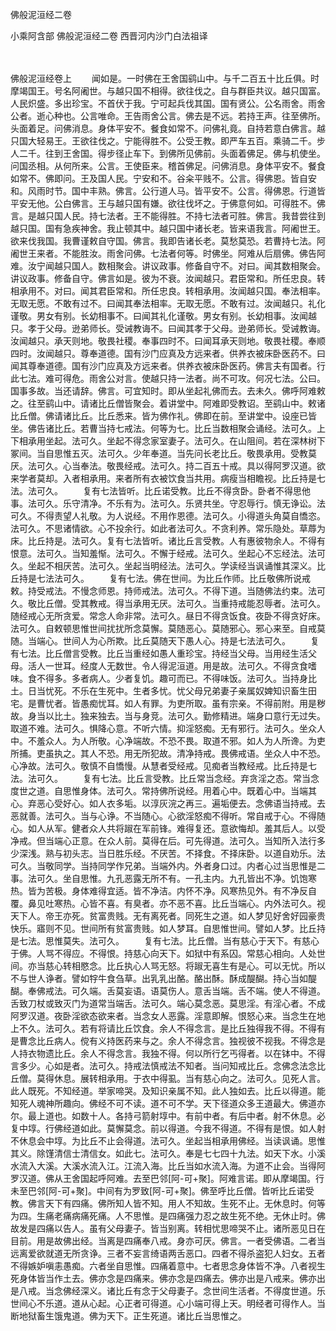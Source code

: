 <!-- { "loadSidebar": true } -->
佛般泥洹经二卷


小乘阿含部
佛般泥洹经二卷
西晋河内沙门白法祖译


　　

佛般泥洹经卷上
　　闻如是。一时佛在王舍国鹞山中。与千二百五十比丘俱。时摩竭国王。号名阿阇世。与越只国不相得。欲往伐之。自与群臣共议。越只国富。人民炽盛。多出珍宝。不首伏于我。宁可起兵伐其国。国有贤公。公名雨舍。雨舍公者。逝心种也。公言唯命。王告雨舍公言。佛去是不远。若持王声。往至佛所。头面着足。问佛消息。身体平安不。餐食如常不。问佛礼竟。自持若意白佛言。越只国大轻易王。王欲往伐之。宁能得胜不。公受王教。即严车五百。乘骑二千。步人二千。往到王舍国。得步径止车下。到佛所见佛前。头面着佛足。佛与机使坐。问国丞相。从何所来。公言。王使臣来。稽首佛足。问佛消息。身体平安不。餐食如常不。佛即问。王及国人民。宁安和不。谷籴平贱不。公言。得佛恩。皆自安和。风雨时节。国中丰熟。佛言。公行道人马。皆平安不。公言。得佛恩。行道皆平安无他。公白佛言。王与越只国有嫌。欲往伐坏之。于佛意何如。可得胜不。佛言。是越只国人民。持七法者。王不能得胜。不持七法者可胜。佛言。我昔尝往到越只国。国有急疾神舍。我止顿其中。越只国中诸长老。皆来语我言。阿阇世王。欲来伐我国。我曹谨敕自守国。佛言。我即告诸长老。莫愁莫恐。若曹持七法。阿阇世王来者。不能胜汝。雨舍问佛。七法者何等。时佛坐。阿难从后扇佛。佛告阿难。汝宁闻越只国人。数相聚会。讲议政事。修备自守不。对曰。闻其数相聚会。讲议政事。修备自守。佛言如是。彼为不衰。汝闻越只。君臣常和。所任忠良。转相承用不。对曰。闻其君臣常和。所任忠良。转相承用。汝闻越只国。奉法相率。无取无愿。不敢有过不。曰闻其奉法相率。无取无愿。不敢有过。汝闻越只。礼化谨敬。男女有别。长幼相事不。曰闻其礼化谨敬。男女有别。长幼相事。汝闻越只。孝于父母。逊弟师长。受诫教诲不。曰闻其孝于父母。逊弟师长。受诫教诲。汝闻越只。承天则地。敬畏社稷。奉事四时不。曰闻耳承天则地。敬畏社稷。奉顺四时。汝闻越只。尊奉道德。国有沙门应真及方远来者。供养衣被床卧医药不。曰闻其尊奉道德。国有沙门应真及方远来者。供养衣被床卧医药。佛言夫有国者。行此七法。难可得危。雨舍公对言。使越只持一法者。尚不可攻。何况七法。公曰。国事多故。当还请辞。佛言。可宜知时。即从坐起礼佛而去。去未久。佛呼阿难敕之。往至鹞山中。请诸比丘僧皆聚会。着讲堂中。阿难即受教诏。至鹞山中。敕诸比丘僧。佛请诸比丘。比丘悉来。皆为佛作礼。佛即在前。至讲堂中。设座已皆坐。佛告诸比丘。若曹当持七戒法。何等为七。比丘当数相聚会诵经。法可久。上下相承用坐起。法可久。坐起不得念家室妻子。法可久。在山阻间。若在深林树下冢间。当自思惟五灭。法可久。少年奉道。当先问长老比丘。敬畏承用。受教莫厌。法可久。心当奉法。敬畏经戒。法可久。持二百五十戒。具以得阿罗汉道。欲来学者莫却。入者相承用。来者所有衣被饮食当共用。病瘦当相瞻视。比丘持是七法。法可久。
　　复有七法皆听。比丘诺受教。比丘不得贪卧。卧者不得思他事。法可久。乐守清净。不乐有为。法可久。乐贤共坐。守忍辱行。慎无诤讼。法可久。不得责望人礼敬。为人说经。不用作恩德。法可久。小得道头角莫自憍恣。法可久。不思诸情欲。心不投余行。如此者法可久。不贪利养。常乐隐处。草蓐为床。比丘持是。法可久。复有七法皆听。诸比丘言受教。人有惠彼物余人。不得有恨意。法可久。当知羞惭。法可久。不懈于经戒。法可久。坐起心不忘经法。法可久。坐起不相厌苦。法可久。坐起当明经法。法可久。学读经当讽诵惟其深义。比丘持是七法法可久。
　　复有七法。佛在世间。为比丘作师。比丘敬佛所说戒敕。持受戒法。不慢念师恩。持师戒法。法可久。不得下道。当随佛法约束。法可久。敬比丘僧。受其教戒。得当承用无厌。法可久。当重持戒能忍辱者。法可久。随经戒心无所贪爱。常念人命非常。法可久。昼日不得贪饭食。夜卧不得贪好床。法可久。自敕顿思惟世间扰扰所念莫懈。莫随恶心。莫随邪心。邪心来至。自戒莫随。当端心。世间人为心所欺。比丘莫随天下愚人心。持是七法法可久。
　　复有七法。比丘僧言受教。比丘当重经如愚人重珍宝。持经当父母。当用经生活父母。活人一世耳。经度人无数世。令人得泥洹道。用是故。法可久。不得贪食嗜味。食不得多。多者病人。少者复饥。趣可而已。不得味饭。法可久。当持身比土。日当忧死。不乐在生死中。生者多忧。忧父母兄弟妻子亲属奴婢知识畜生田宅。是曹忧者。皆愚痴忧耳。如人有罪。为吏所取。虽有宗亲。不得前附。用是秽故。身当以比土。独来独去。当与身竞。法可久。勤修精进。端身口意行无过失。取道不难。法可久。惧降心意。不听六情。抑淫怒痴。无有邪行。法可久。坐众人中。不羞众人。为人所敬。心净端故。不恐不畏。取道不邪。如人为人所谗。为吏所捕。吏虽执之。其人不恐。用无所犯故。清净持戒。畏佛戒语。坐众人中不恐。心净故。法可久。敬慎不自憍慢。从慧者受经戒。见痴者当教经戒。比丘持是七法。法可久。
　　复有七法。比丘言受教。比丘常当念经。弃贪淫之态。常当念度世之道。自思惟身体。法可久。常持佛所说经。用着心中。既着心中。当端其心。弃恶心受好心。如人衣多垢。以淳灰浣之再三。遍垢便去。念佛语当持戒。去恶就善。法可久。当与心诤。不当随心。心欲淫怒痴不得听。常自戒于心。不得随心。如人从军。健者众人共将踧在军前锋。难得复还。意欲悔却。羞其后人。以受净戒。但当端心正意。在众人前。莫得在后。可先得道。法可久。当知所入法行多少深浅。熟与初头志。当日胜乐经。不厌苦。不择食。不择床卧。以道自劝乐。法可久。当敬同学。当持同学作兄弟。当端外内。外者身口过。内者心过当思惟是二事。法可久。坐自思惟。九孔恶露无所不有。一孔主内。九孔皆出不净。饥饱寒热。皆为苦极。身体难得宜适。皆不净洁。内怀不净。风寒热见外。有不净反自覆。鼻见吐寒热。心皆不喜。有臭者。亦不恶不喜。比丘当端心。内外法可久。视天下人。帝王亦死。贫富贵贱。无有离死者。同死生之道。如人梦见好舍好园豪贵快乐。寤则不见。世间所有贫富贵贱。如人梦耳。自思惟世间。譬如人梦。比丘持是七法。思惟莫失。法可久。
　　复有七法。比丘僧。当有慈心于天下。有慈心于佛。人骂不得应。不得恨。持慈心向天下。如狱中有系囚。常慈心相向。人处世间。亦当慈心转相愍念。比丘执心人骂无怒。将踧无喜生有是心。可以无忧。所以不与世人诤者。譬如牸牛食刍草。出乳乳出酪。酪出酥。酥成醍醐。持心当如醍醐。奉佛戒法。可久端。舌莫妄语。语莫伤人。意舌当端。舌不端。使人不得道。舌致刀杖或致灭门为道常当端舌。法可久。端心莫念恶。莫思淫。有淫心者。不成阿罗汉道。夜卧淫欲态欲来者。当念女人恶露。淫意即解。恨怒心来。当念生在地上不久。法可久。若有将请比丘饮食。余人不得念言。是比丘独得我不得。不得有是曹念比丘病人。傥有义持医药来与之。余人不得念言。独视彼不视我。不得念是人持衣物遗比丘。余人不得念言。我独不得。何以所行乞丐得者。以在钵中。不得言多少。心如是者。法可久。持戒法慎戒法不知者。当问知戒比丘。念佛念法念比丘僧。莫得休息。展转相承用。于衣中得虱。当有慈心向之。法可久。见死人言。此人既死。不知经道。举家啼哭。及知识亲属不知。此人独如去。比丘以得道。能知死人魂神所趣向。佛经不可不读。道不可不学。天下径道众多王道最大。佛道亦尔。最上道也。如数十人。各持弓箭射埻中。有前中者。有后中者。射不休息。必复中埻。行佛经道如此。莫懈莫念。前以得道。今我不得道。不得有是恨。如人射不休息会中埻。为比丘不止会得道。法可久。坐起当相承用佛经。当读讽诵。思惟其义。除馑清信士清信女。如此七。法可久。奉是七七四十九法。如天下水。小溪水流入大溪。大溪水流入江。江流入海。比丘当如水流入海。为道不止会。当得阿罗汉道。佛从王舍国起呼阿难。去至巴邻[阿-可+聚]。阿难言诺。即从摩竭国。行未至巴邻[阿-可+聚]。中间有为罗致[阿-可+聚]。佛至呼比丘僧。皆听比丘诺受教。佛言天下有四痛。佛所知人皆不知。用人不知故。生死不止。无休息时。何等为四。生痛老痛病痛死痛。人不思惟。是四痛强力忍之故生死不绝。无休止时。佛故发是四痛以告人。虽有父母妻子。皆当别离。转相忧思啼哭不止。诸所恶见日在目前。用是故佛出经。当离是四痛奉八戒。身亦可厌。佛言。一者受佛语。二者当远离爱欲就道无所贪诤。三者不妄言绮语两舌恶口。四者不得杀盗犯人妇女。五者不得嫉妒嗔恚愚痴。六者坐自思惟。四痛着意中。七者思念身体皆不净。八者视生死身体皆当作土去。佛亦念是四痛来。佛亦念是四痛去。佛亦出是八戒来。佛亦出是八戒。当念佛经深义。诸比丘有念于父母妻子。念世间生活者。不得度世道。乐世间心不乐道。道从心起。心正者可得道。心小端可得上天。明经者可得作人。当断地狱畜生饿鬼道。佛为天下。正生死道。诸比丘当思惟之。
